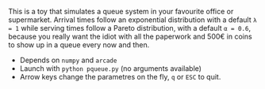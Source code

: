 This is a toy that simulates a queue system in your favourite office or
supermarket. Arrival times follow an exponential distribution with a
default `λ = 1` while serving times follow a Pareto distribution,
with a default `α = 0.6`, because you really want the idiot with all
the paperwork and 500€ in coins to show up in a queue every now and then.

* Depends on `numpy` and `arcade`
* Launch with `python pqueue.py` (no arguments available)
* Arrow keys change the parametres on the fly, `q` or `ESC` to quit.
